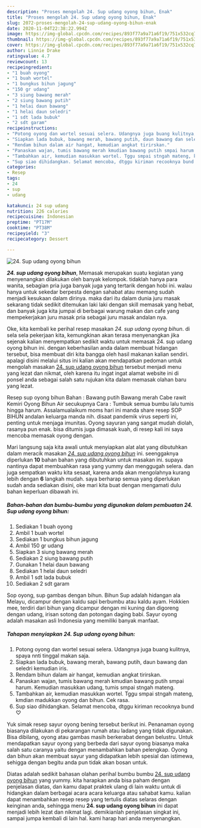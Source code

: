 ```yaml
---
description: "Proses mengolah 24. Sup udang oyong bihun, Enak"
title: "Proses mengolah 24. Sup udang oyong bihun, Enak"
slug: 2072-proses-mengolah-24-sup-udang-oyong-bihun-enak
date: 2020-11-04T22:38:22.994Z
image: https://img-global.cpcdn.com/recipes/893f77a9a71a6f19/751x532cq70/24-sup-udang-oyong-bihun-foto-resep-utama.jpg
thumbnail: https://img-global.cpcdn.com/recipes/893f77a9a71a6f19/751x532cq70/24-sup-udang-oyong-bihun-foto-resep-utama.jpg
cover: https://img-global.cpcdn.com/recipes/893f77a9a71a6f19/751x532cq70/24-sup-udang-oyong-bihun-foto-resep-utama.jpg
author: Linnie Drake
ratingvalue: 4.7
reviewcount: 13
recipeingredient:
- "1 buah oyong"
- "1 buah wortel"
- "1 bungkus bihun jagung"
- "150 gr udang"
- "3 siung bawang merah"
- "2 siung bawang putih"
- "1 helai daun bawang"
- "1 helai daun seledri"
- "1 sdt lada bubuk"
- "2 sdt garam"
recipeinstructions:
- "Potong oyong dan wortel sesuai selera. Udangnya juga buang kulitnya, spaya nnti tinggal makan saja."
- "Siapkan lada bubuk, bawang merah, bawang putih, daun bawang dan seledri kemudian iris."
- "Rendam bihun dalam air hangat, kemudian angkat tirirskan."
- "Panaskan wajan, tumis bawang merah kmudian bawang putih smpai harum. Kemudian masukkan udang, tumis smpai stngah mateng."
- "Tambahkan air, kemudian masukkan wortel. Tggu smpai stngah mateng, kmdian madukkan oyong dan bihun. Cek rasa."
- "Sup siao dihidangkan. Selamat mencoba, dtggu kiriman recooknya bund ♡"
categories:
- Resep
tags:
- 24
- sup
- udang

katakunci: 24 sup udang 
nutrition: 226 calories
recipecuisine: Indonesian
preptime: "PT17M"
cooktime: "PT38M"
recipeyield: "3"
recipecategory: Dessert

---
```



![24. Sup udang oyong bihun](https://img-global.cpcdn.com/recipes/893f77a9a71a6f19/751x532cq70/24-sup-udang-oyong-bihun-foto-resep-utama.jpg)

<b><i>24. sup udang oyong bihun</i></b>, Memasak merupakan suatu kegiatan yang menyenangkan dilakukan oleh banyak kelompok. tidaklah hanya para wanita, sebagian pria juga banyak juga yang tertarik dengan hobi ini. walau hanya untuk sekedar berpesta dengan sahabat atau memang sudah menjadi kesukaan dalam dirinya. maka dari itu dalam dunia juru masak sekarang tidak sedikit ditemukan laki laki dengan skill memasak yang hebat, dan banyak juga kita jumpai di berbagai warung makan dan cafe yang mempekerjakan juru masak pria sebagai juru masak andalan nya.

Oke, kita kembali ke perihal resep masakan <i>24. sup udang oyong bihun</i>. di sela sela pekerjaan kita, kemungkinan akan terasa menyenangkan jika sejenak kalian menyempatkan sedikit waktu untuk memasak 24. sup udang oyong bihun ini. dengan keberhasilan anda dalam membuat hidangan tersebut, bisa membuat diri kita bangga oleh hasil makanan kalian sendiri. apalagi disini melalui situs ini kalian akan mendapatkan pedoman untuk mengolah masakan <u>24. sup udang oyong bihun</u> tersebut menjadi menu yang lezat dan nikmat, oleh karena itu ingat ingat alamat website ini di ponsel anda sebagai salah satu rujukan kita dalam memasak olahan baru yang lezat.

Resep sup oyong bihun Bahan : Bawang putih Bawang merah Cabe rawit Kemiri Oyong Bihun Air secukupnya Cara : Tumbuk semua bumbu lalu tumis hingga harum. Assalamualaikum moms hari ini manda share resep SOP BIHUN andalan keluarga manda nih. disaat pandemik virus seperti ini, penting untuk menjaga imunitas. Oyong sayuran yang sangat mudah diolah, rasanya pun enak. bisa ditumis juga dimasak kuah, di resep kali ini saya mencoba memasak oyong dengan.


Mari langsung saja kita awali untuk menyiapkan alat alat yang dibutuhkan dalam meracik masakan <u><i>24. sup udang oyong bihun</i></u> ini. seenggaknya diperlukan <b>10</b> bahan bahan yang dibutuhkan untuk masakan ini. supaya nantinya dapat membuahkan rasa yang yummy dan menggugah selera. dan juga sempatkan waktu kita sesaat, karena anda akan mengolahnya kurang lebih dengan <b>6</b> langkah mudah. saya berharap semua yang diperlukan sudah anda sediakan disini, oke mari kita buat dengan mengamati dulu bahan keperluan dibawah ini.

<!--inarticleads1-->

##### Bahan-bahan dan bumbu-bumbu yang digunakan dalam pembuatan 24. Sup udang oyong bihun:

1. Sediakan 1 buah oyong
1. Ambil 1 buah wortel
1. Sediakan 1 bungkus bihun jagung
1. Ambil 150 gr udang
1. Siapkan 3 siung bawang merah
1. Sediakan 2 siung bawang putih
1. Gunakan 1 helai daun bawang
1. Sediakan 1 helai daun seledri
1. Ambil 1 sdt lada bubuk
1. Sediakan 2 sdt garam


Sop oyong, sup gambas dengan bihun. Bihun Sup adalah hidangan ala Melayu, dicampur dengan kaldu sapi berbumbu atau kaldu ayam. Hokkien mee, terdiri dari bihun yang dicampur dengan mi kuning dan digoreng dengan udang, irisan sotong dan potongan daging babi. Sayur oyong adalah masakan asli Indonesia yang memiliki banyak manfaat. 

<!--inarticleads2-->

##### Tahapan menyiapkan 24. Sup udang oyong bihun:

1. Potong oyong dan wortel sesuai selera. Udangnya juga buang kulitnya, spaya nnti tinggal makan saja.
1. Siapkan lada bubuk, bawang merah, bawang putih, daun bawang dan seledri kemudian iris.
1. Rendam bihun dalam air hangat, kemudian angkat tirirskan.
1. Panaskan wajan, tumis bawang merah kmudian bawang putih smpai harum. Kemudian masukkan udang, tumis smpai stngah mateng.
1. Tambahkan air, kemudian masukkan wortel. Tggu smpai stngah mateng, kmdian madukkan oyong dan bihun. Cek rasa.
1. Sup siao dihidangkan. Selamat mencoba, dtggu kiriman recooknya bund ♡


Yuk simak resep sayur oyong bening tersebut berikut ini. Penanaman oyong biasanya dilakukan di pekarangan rumah atau ladang yang tidak digunakan. Bisa dibilang, oyong atau gambas masih berkerabat dengan belustru. Untuk mendapatkan sayur oyong yang berbeda dari sayur oyong biasanya maka salah satu caranya yaitu dengan menambahkan bahan pelengkap. Oyong dan bihun akan membuat sayur yang didapatkan lebih spesial dan istimewa, sehigga dengan begitu anda pun tidak akan bosan untuk. 

Diatas adalah sedikit bahasan olahan perihal bumbu bumbu <u>24. sup udang oyong bihun</u> yang yummy. kita harapkan anda bisa paham dengan penjelasan diatas, dan kamu dapat praktek ulang di lain waktu untuk di hidangkan dalam berbagai acara acara keluarga atau sahabat kamu. kalian dapat menambahkan resep resep yang tertulis diatas selaras dengan keinginan anda, sehingga menu <b>24. sup udang oyong bihun</b> ini dapat menjadi lebih lezat dan nikmat lagi. demikianlah penjelasan singkat ini, sampai jumpa kembali di lain hal. kami harap hari anda menyenangkan.

